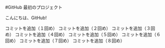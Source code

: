 #GitHub 最初のプロジェクト

こんにちは、GitHub!

コミットを追加（１回め）
コミットを追加（２回め）
コミットを追加（３回め）
コミットを追加（４回め）
コミットを追加（５回め）
コミットを追加（６回め）
コミットを追加（７回め）
コミットを追加（８回め）

